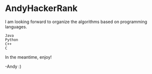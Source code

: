 # AndyHackerRank
I am looking forward to organize the algorithms based on programming languages. 
    
    Java
    Python
    C++
    C
    
In the meantime, enjoy!

-Andy :)
